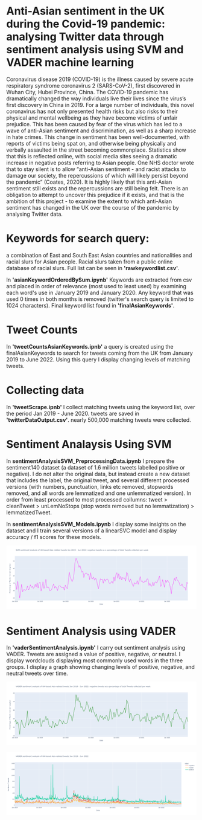 # Anti-Asian sentiment in the UK during the Covid-19 pandemic: analysing Twitter data through sentiment analysis using SVM and VADER machine learning

Coronavirus disease 2019 (COVID-19) is the illness caused by severe acute respiratory syndrome coronavirus 2 (SARS-CoV-2), first discovered in Wuhan City, Hubei Province, China. The COVID-19 pandemic has dramatically changed the way individuals live their lives since the virus’s first discovery in China in 2019. For a large number of individuals, this novel coronavirus has not only presented health risks but also risks to their physical and mental wellbeing as they have become victims of unfair prejudice. This has been caused by fear of the virus which has led to a wave of anti-Asian sentiment and discrimination, as well as a sharp increase in hate crimes.  This change in sentiment has been well-documented, with reports of victims being spat on, and otherwise being physically and verbally assaulted in the street becoming commonplace. Statistics show that this is reflected online, with social media sites seeing a dramatic increase in negative posts referring to Asian people. One NHS doctor wrote that to stay silent is to allow “anti-Asian sentiment - and racist attacks to damage our society, the repercussions of which will likely persist beyond the pandemic”  (Coates, 2020). It is highly likely that this anti-Asian sentiment still exists and the repercussions are still being felt. There is an obligation to attempt to uncover this prejudice if it exists, and that is the ambition of this project - to examine the extent to which anti-Asian sentiment has changed in the UK over the course of the pandemic by analysing Twitter data.

# Keywords for search query:
a combination of East and South East Asian countries and nationalities and racial slurs for Asian people.
Racial slurs taken from a public online database of racial slurs.
Full list can be seen in **'rawkeywordlist.csv'**.

In **'asianKeywordOrderedBySum.ipynb'** Keywords are extracted from csv and placed in order of relevance (most used to least used) by examining each word's use in January 2019 and January 2020.
Any keyword that was used 0 times in both months is removed (twitter's search query is limited to 1024 characters).
Final keyword list found in **'finalAsianKeywords'**.

# Tweet Counts

In **'tweetCountsAsianKeywords.ipnb'** a query is created using the finalAsianKeywords to search for tweets coming from the UK from January 2019 to June 2022.
Using this query I display changing levels of matching tweets.

# Collecting data

In **'tweetScrape.ipnb'** I collect matching tweets using the keyword list, over the period Jan 2019 - June 2020.
tweets are saved in **'twitterDataOutput.csv'**.
nearly 500,000 matching tweets were collected.

# Sentiment Analaysis Using SVM

In **sentimentAnalysisSVM_PreprocessingData.ipynb** I prepare the sentiment140 dataset (a dataset of 1.6 million tweets labelled positive or negative). I do not alter the original data, but instead create a new dataset that includes the label, the original tweet, and several different processed versions (with numbers, punctuation, links etc removed, stopwords removed, and all words are lemmatized and one unlemmatized version). In order from least processed to most processed collumns: tweet > cleanTweet > unLemNoStops (stop words removed but no lemmatization) > lemmatizedTweet.

In **sentimentAnalysisSVM_Models.ipynb** I display some insights on the dataset and I train several versions of a linearSVC model and display accuracy / f1 scores for these models. 

![SVM sentiment analysis by week](https://github.com/ORJackson/CSCM20_Project/blob/main/images/SVM_sentiment_analysis_by_week_plot.png)

# Sentiment Analysis using VADER

In **'vaderSentimentAnalysis.ipynb'** I carry out sentiment analysis using VADER.
Tweets are assigned a value of positive, negative, or neutral.
I display wordclouds displaying most commonly used words in the three groups.
I display a graph showing changing levels of positive, negative, and neutral tweets over time.

![Vader sentiment analysis by week](https://github.com/ORJackson/CSCM20_Project/blob/main/images/VADER_sentiment_analysis_by_week_plot.png)

![Vader sentiment analysis](https://github.com/ORJackson/CSCM20_Project/blob/main/images/VADER_sentiment_analysis_plot.png)

